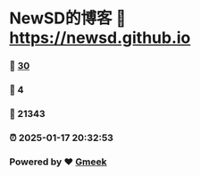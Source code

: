 # NewSD的博客 :link: https://newsd.github.io 
### :page_facing_up: [30](https://newsd.github.io/tag.html) 
### :speech_balloon: 4 
### :hibiscus: 21343 
### :alarm_clock: 2025-01-17 20:32:53 
### Powered by :heart: [Gmeek](https://github.com/Meekdai/Gmeek)
